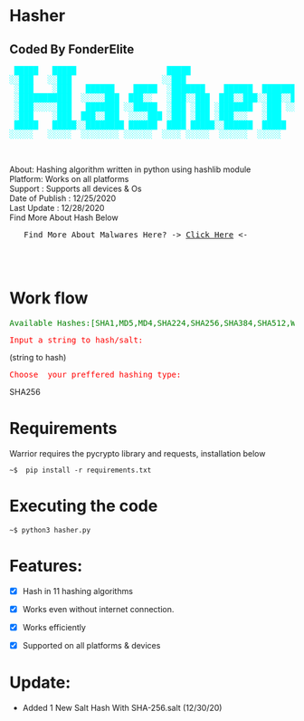 # Hasher
## Coded By FonderElite
<pre style="color:cyan">
 █████   █████                   █████                        
░░███   ░░███                   ░░███                         
 ░███    ░███   ██████    █████  ░███████    ██████  ████████ 
 ░███████████  ░░░░░███  ███░░   ░███░░███  ███░░███░░███░░███
 ░███░░░░░███   ███████ ░░█████  ░███ ░███ ░███████  ░███ ░░░ 
 ░███    ░███  ███░░███  ░░░░███ ░███ ░███ ░███░░░   ░███     
 █████   █████░░████████ ██████  ████ █████░░██████  █████    
░░░░░   ░░░░░  ░░░░░░░░ ░░░░░░  ░░░░ ░░░░░  ░░░░░░  ░░░░░     
                            
     </pre>


About: Hashing algorithm written in python using hashlib module<br>
Platform: Works on all platforms<br>
Support : Supports all devices & Os <br>
Date of Publish : 12/25/2020<br>
Last Update : 12/28/2020 <br>
Find More About Hash Below<br>
<pre>   Find More About Malwares Here? -> <a href="https://www.educative.io/edpresso/what-is-hashing">Click Here</a> <- </pre><br><br>


# Work flow
<pre style="color:green">Available Hashes:[SHA1,MD5,MD4,SHA224,SHA256,SHA384,SHA512,WHIRLPOOL,DSA-SHA,MDC2]</pre>
<pre style="color:red">Input a string to hash/salt: </pre> (string to hash)
<pre style="color:red">Choose  your preffered hashing type:</pre> SHA256

# Requirements 

Warrior requires the pycrypto library and requests, installation below

    ~$  pip install -r requirements.txt

# Executing the code

    ~$ python3 hasher.py

# Features:
- [x] Hash in 11 hashing algorithms
- [x] Works even without internet connection.
- [x] Works efficiently
- [x] Supported on all platforms & devices


# Update:
* Added 1  New Salt Hash With SHA-256.salt (12/30/20)
